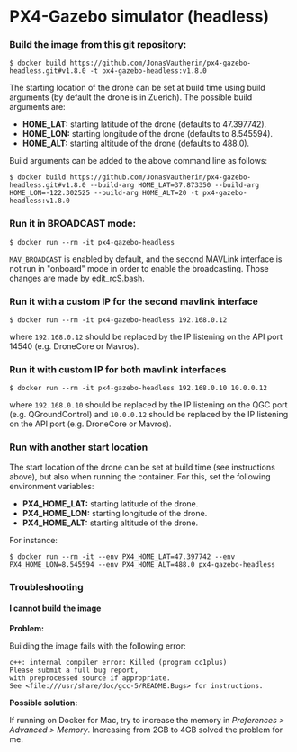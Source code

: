 # PX4-Gazebo simulator (headless)

### Build the image from this git repository:

```
$ docker build https://github.com/JonasVautherin/px4-gazebo-headless.git#v1.8.0 -t px4-gazebo-headless:v1.8.0
```

The starting location of the drone can be set at build time using build arguments (by default the drone is in Zuerich). The possible build arguments are:

* __HOME_LAT:__ starting latitude of the drone (defaults to 47.397742).
* __HOME_LON:__ starting longitude of the drone (defaults to 8.545594).
* __HOME_ALT:__ starting altitude of the drone (defaults to 488.0).

Build arguments can be added to the above command line as follows:

```
$ docker build https://github.com/JonasVautherin/px4-gazebo-headless.git#v1.8.0 --build-arg HOME_LAT=37.873350 --build-arg HOME_LON=-122.302525 --build-arg HOME_ALT=20 -t px4-gazebo-headless:v1.8.0
```

### Run it in BROADCAST mode:

```
$ docker run --rm -it px4-gazebo-headless
```

`MAV_BROADCAST` is enabled by default, and the second MAVLink interface is not run in "onboard" mode in order to enable the broadcasting. Those changes are made by [edit_rcS.bash](edit_rcS.bash).

### Run it with a custom IP for the second mavlink interface

```
$ docker run --rm -it px4-gazebo-headless 192.168.0.12
```

where `192.168.0.12` should be replaced by the IP listening on the API port 14540 (e.g. DroneCore or Mavros).

### Run it with custom IP for both mavlink interfaces

```
$ docker run --rm -it px4-gazebo-headless 192.168.0.10 10.0.0.12
```

where `192.168.0.10` should be replaced by the IP listening on the QGC port (e.g. QGroundControl) and `10.0.0.12` should be replaced by the IP listening on the API port (e.g. DroneCore or Mavros).

### Run with another start location

The start location of the drone can be set at build time (see instructions above), but also when running the container. For this, set the following environment variables:

* __PX4_HOME_LAT:__ starting latitude of the drone.
* __PX4_HOME_LON:__ starting longitude of the drone.
* __PX4_HOME_ALT:__ starting altitude of the drone.

For instance:

```
$ docker run --rm -it --env PX4_HOME_LAT=47.397742 --env PX4_HOME_LON=8.545594 --env PX4_HOME_ALT=488.0 px4-gazebo-headless
```

### Troubleshooting

#### I cannot build the image

__Problem:__

Building the image fails with the following error:

```
c++: internal compiler error: Killed (program cc1plus)
Please submit a full bug report,
with preprocessed source if appropriate.
See <file:///usr/share/doc/gcc-5/README.Bugs> for instructions.
```

__Possible solution:__

If running on Docker for Mac, try to increase the memory in _Preferences > Advanced > Memory_. Increasing from 2GB to 4GB solved the problem for me.
